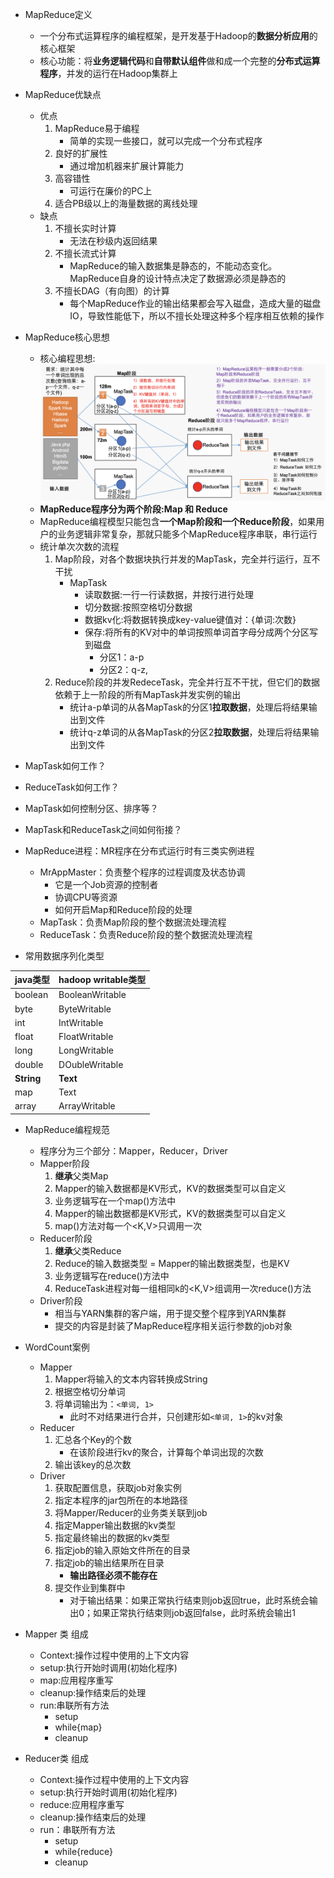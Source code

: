 * MapReduce定义
    * 一个分布式运算程序的编程框架，是开发基于Hadoop的**数据分析应用**的核心框架
    * 核心功能：将**业务逻辑代码**和**自带默认组件**做和成一个完整的**分布式运算程序**，并发的运行在Hadoop集群上

* MapReduce优缺点
    * 优点
        1. MapReduce易于编程
            * 简单的实现一些接口，就可以完成一个分布式程序
        2. 良好的扩展性
            * 通过增加机器来扩展计算能力
        3. 高容错性
            * 可运行在廉价的PC上
        4. 适合PB级以上的海量数据的离线处理
    * 缺点
        1. 不擅长实时计算
            * 无法在秒级内返回结果
        2. 不擅长流式计算
            * MapReduce的输入数据集是静态的，不能动态变化。MapReduce自身的设计特点决定了数据源必须是静态的
        3. 不擅长DAG（有向图）的计算
            * 每个MapReduce作业的输出结果都会写入磁盘，造成大量的磁盘IO，导致性能低下，所以不擅长处理这种多个程序相互依赖的操作

* MapReduce核心思想
    * 核心编程思想: ![MR_thought.png](./imgs/MR_thought.png)
    * **MapReduce程序分为两个阶段:Map 和 Reduce**
    * MapReduce编程模型只能包含**一个Map阶段和一个Reduce阶段**，如果用户的业务逻辑非常复杂，那就只能多个MapReduce程序串联，串行运行
    * 统计单次次数的流程
        1. Map阶段，对各个数据块执行并发的MapTask，完全并行运行，互不干扰
            * MapTask
                * 读取数据:一行一行读数据，并按行进行处理
                * 切分数据:按照空格切分数据
                * 数据kv化:将数据转换成key-value键值对：{单词:次数}
                * 保存:将所有的KV对中的单词按照单词首字母分成两个分区写到磁盘
                    * 分区1：a-p
                    * 分区2：q-z,
        2. Reduce阶段的并发RedeceTask，完全并行互不干扰，但它们的数据依赖于上一阶段的所有MapTask并发实例的输出
            * 统计a-p单词的从各MapTask的分区1**拉取数据**，处理后将结果输出到文件
            * 统计q-z单词的从各MapTask的分区2**拉取数据**，处理后将结果输出到文件

* MapTask如何工作？
* ReduceTask如何工作？
* MapTask如何控制分区、排序等？
* MapTask和ReduceTask之间如何衔接？

* MapReduce进程：MR程序在分布式运行时有三类实例进程
    * MrAppMaster：负责整个程序的过程调度及状态协调
        * 它是一个Job资源的控制者
        * 协调CPU等资源
        * 如何开启Map和Reduce阶段的处理
    * MapTask：负责Map阶段的整个数据流处理流程
    * ReduceTask：负责Reduce阶段的整个数据流处理流程

* 常用数据序列化类型

|java类型|hadoop writable类型|
|-|-|
|boolean|BooleanWritable|
|byte|ByteWritable|
|int|IntWritable|
|float|FloatWritable|
|long|LongWritable|
|double|DOubleWritable|
|**String**|**Text**|
|map|Text|
|array|ArrayWritable|

* MapReduce编程规范
    * 程序分为三个部分：Mapper，Reducer，Driver
    * Mapper阶段
        1. **继承**父类Map
        2. Mapper的输入数据都是KV形式，KV的数据类型可以自定义
        3. 业务逻辑写在一个map()方法中
        4. Mapper的输出数据都是KV形式，KV的数据类型可以自定义
        5. map()方法对每一个<K,V>只调用一次
    * Reducer阶段
        1. **继承**父类Reduce
        2. Reduce的输入数据类型 = Mapper的输出数据类型，也是KV
        3. 业务逻辑写在reduce()方法中
        4. ReduceTask进程对每一组相同k的<K,V>组调用一次reduce()方法
    * Driver阶段
        * 相当与YARN集群的客户端，用于提交整个程序到YARN集群
        * 提交的内容是封装了MapReduce程序相关运行参数的job对象

* WordCount案例
    * Mapper
        1. Mapper将输入的文本内容转换成String
        2. 根据空格切分单词
        3. 将单词输出为：`<单词, 1>`
            * 此时不对结果进行合并，只创建形如`<单词, 1>`的kv对象
    * Reducer
        1. 汇总各个Key的个数
            * 在该阶段进行kv的聚合，计算每个单词出现的次数
        2. 输出该key的总次数
    * Driver
        1. 获取配置信息，获取job对象实例
        2. 指定本程序的jar包所在的本地路径
        3. 将Mapper/Reducer的业务类关联到job
        4. 指定Mapper输出数据的kv类型
        5. 指定最终输出的数据的kv类型
        6. 指定job的输入原始文件所在的目录
        7. 指定job的输出结果所在目录
            * **输出路径必须不能存在**
        8. 提交作业到集群中 
            * 对于输出结果：如果正常执行结束则job返回true，此时系统会输出0；如果正常执行结束则job返回false，此时系统会输出1

* Mapper 类 组成
    * Context:操作过程中使用的上下文内容
    * setup:执行开始时调用(初始化程序)
    * map:应用程序重写
    * cleanup:操作结束后的处理
    * run:串联所有方法
        * setup
        * while{map}
        * cleanup
* Reducer类 组成
    * Context:操作过程中使用的上下文内容
    * setup:执行开始时调用(初始化程序)
    * reduce:应用程序重写
    * cleanup:操作结束后的处理
    * run：串联所有方法
        * setup
        * while{reduce}
        * cleanup